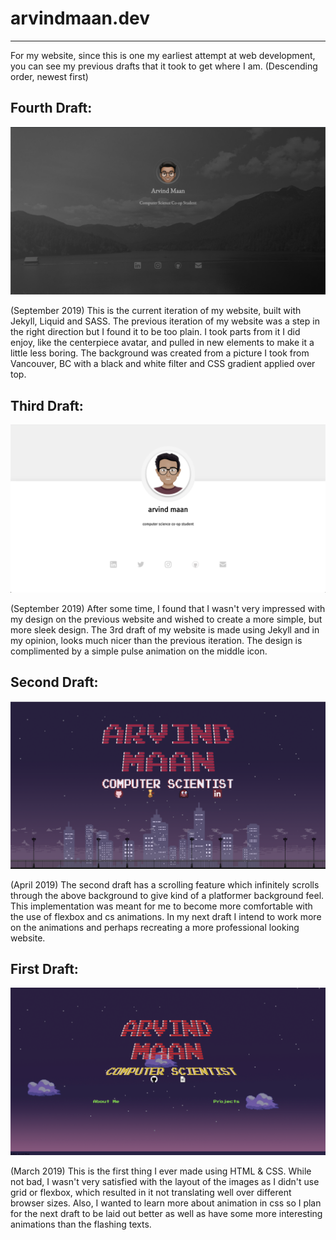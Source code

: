 # arvindmaan.dev
---
For my website, since this is one my earliest attempt at web development, you can see my previous drafts that it took to get where I am. (Descending order, newest first)

## Fourth Draft: 

![website draft4](assets/drafts/Draft4.png) 

(September 2019)
This is the current iteration of my website, built with Jekyll, Liquid and SASS.
The previous iteration of my website was a step in the right direction but I found it to be too plain. I took parts from it I did enjoy, like the centerpiece avatar, and pulled in new elements to make it a little less boring. The background was created from a picture I took from Vancouver, BC with a black and white filter and CSS gradient applied over top.

## Third Draft: 

![website draft3](assets/drafts/Draft3.png) 

(September 2019)
After some time, I found that I wasn't very impressed with my design on the previous website and wished to create a more simple, but more sleek design. The 3rd draft of my website is made using Jekyll and in my opinion, looks much nicer than the previous iteration. The design is complimented by a simple pulse animation on the middle icon. 

## Second Draft:
![website draft2](assets/drafts/Draft2.png) 

(April 2019)
The second draft has a scrolling feature which infinitely scrolls through the above background to give kind of a platformer background feel.
This implementation was meant for me to become more comfortable with the use of flexbox and cs animations. In my next draft I intend to work more on the animations and perhaps recreating a more professional looking website.

## First Draft: 
![website draft1](assets/drafts/Draft1.png)

(March 2019)
This is the first thing I ever made using HTML & CSS.
While not bad, I wasn't very satisfied with the layout of the images as I didn't use grid or flexbox, which resulted in it not translating well over different browser sizes. Also, I wanted to learn more about animation in css so I plan for the next draft to be laid out better as well as have some more interesting animations than the flashing texts.

